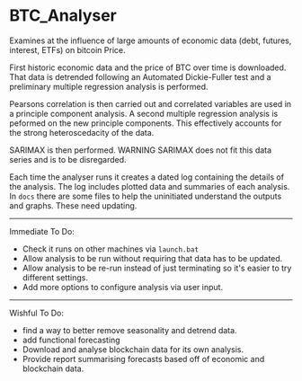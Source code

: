# BTC_Analyser


Examines at the influence of large amounts of economic data (debt, futures, interest, ETFs) on bitcoin Price.

First historic economic data and the price of BTC over time is downloaded.
That data is detrended following an Automated Dickie-Fuller test and a 
preliminary multiple regression analysis is performed.

Pearsons correlation is then carried out and correlated variables are used in a principle component analysis.
A second multiple regression analysis is peformed on the new principle components.
This effectively accounts for the strong heteroscedacity of the data.

SARIMAX is then performed. WARNING SARIMAX does not fit this data series and is to be disregarded.

Each time the analyser runs it creates a dated log containing the details of the analysis. The log includes
plotted data and summaries of each analysis. In `docs` there are some files to help the uninitiated
understand the outputs and graphs. These need updating.


_____________________

Immediate To Do:
 - Check it runs on other machines via `launch.bat`
 - Allow analysis to be run without requiring that data has to be updated.
 - Allow analysis to be re-run instead of just terminating so it's easier to try different
   settings.
- Add more options to configure analysis via user input.

_____________________

Wishful To Do:
- find a way to better remove seasonality and detrend data.
- add functional forecasting
- Download and analyse blockchain data for its own analysis.
- Provide report summarising forecasts based off of economic and blockchain data.

